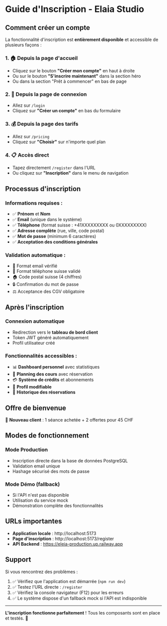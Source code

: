 # Guide d'Inscription - Elaia Studio

## Comment créer un compte

La fonctionnalité d'inscription est **entièrement disponible** et accessible de plusieurs façons :

### 1. 🏠 Depuis la page d'accueil
- Cliquez sur le bouton **"Créer mon compte"** en haut à droite
- Ou sur le bouton **"S'inscrire maintenant"** dans la section héro
- Ou dans la section "Prêt à commencer" en bas de page

### 2. 🔐 Depuis la page de connexion
- Allez sur `/login`
- Cliquez sur **"Créer un compte"** en bas du formulaire

### 3. 💰 Depuis la page des tarifs
- Allez sur `/pricing`
- Cliquez sur **"Choisir"** sur n'importe quel plan

### 4. 📋 Accès direct
- Tapez directement `/register` dans l'URL
- Ou cliquez sur **"Inscription"** dans le menu de navigation

## Processus d'inscription

### Informations requises :
- ✅ **Prénom** et **Nom**
- ✅ **Email** (unique dans le système)
- ✅ **Téléphone** (format suisse : +41XXXXXXXXX ou 0XXXXXXXXX)
- ✅ **Adresse complète** (rue, ville, code postal)
- ✅ **Mot de passe** (minimum 6 caractères)
- ✅ **Acceptation des conditions générales**

### Validation automatique :
- 📧 Format email vérifié
- 📱 Format téléphone suisse validé
- 🏠 Code postal suisse (4 chiffres)
- 🔒 Confirmation du mot de passe
- ⚖️ Acceptance des CGV obligatoire

## Après l'inscription

### Connexion automatique
- Redirection vers le **tableau de bord client**
- Token JWT généré automatiquement
- Profil utilisateur créé

### Fonctionnalités accessibles :
- 📊 **Dashboard personnel** avec statistiques
- 📅 **Planning des cours** avec réservation
- 💳 **Système de crédits** et abonnements  
- 👤 **Profil modifiable**
- 📖 **Historique des réservations**

## Offre de bienvenue

🎁 **Nouveau client** : 1 séance achetée + 2 offertes pour 45 CHF

## Modes de fonctionnement

### Mode Production
- Inscription directe dans la base de données PostgreSQL
- Validation email unique
- Hashage sécurisé des mots de passe

### Mode Démo (fallback)
- Si l'API n'est pas disponible
- Utilisation du service mock
- Démonstration complète des fonctionnalités

## URLs importantes

- **Application locale** : http://localhost:5173
- **Page d'inscription** : http://localhost:5173/register
- **API Backend** : https://eleia-production.up.railway.app

## Support

Si vous rencontrez des problèmes :

1. ✅ Vérifiez que l'application est démarrée (`npm run dev`)
2. ✅ Testez l'URL directe : `/register`
3. ✅ Vérifiez la console navigateur (F12) pour les erreurs
4. ✅ Le système dispose d'un fallback mock si l'API est indisponible

---

**L'inscription fonctionne parfaitement** ! Tous les composants sont en place et testés. 🚀 